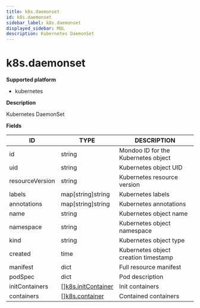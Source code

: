 ```yaml
---
title: k8s.daemonset
id: k8s.daemonset
sidebar_label: k8s.daemonset
displayed_sidebar: MQL
description: Kubernetes DaemonSet
---
```


# k8s.daemonset

**Supported platform**

- kubernetes

**Description**

Kubernetes DaemonSet

**Fields**

| ID              | TYPE                                                | DESCRIPTION                          |
| --------------- | --------------------------------------------------- | ------------------------------------ |
| id              | string                                              | Mondoo ID for the Kubernetes object  |
| uid             | string                                              | Kubernetes object UID                |
| resourceVersion | string                                              | Kubernetes resource version          |
| labels          | map[string]string                                   | Kubernetes labels                    |
| annotations     | map[string]string                                   | Kubernetes annotations               |
| name            | string                                              | Kubernetes object name               |
| namespace       | string                                              | Kubernetes object namespace          |
| kind            | string                                              | Kubernetes object type               |
| created         | time                                                | Kubernetes object creation timestamp |
| manifest        | dict                                                | Full resource manifest               |
| podSpec         | dict                                                | Pod description                      |
| initContainers  | &#91;&#93;[k8s.initContainer](k8s.initcontainer.md) | Init containers                      |
| containers      | &#91;&#93;[k8s.container](k8s.container.md)         | Contained containers                 |
